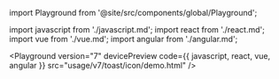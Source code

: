 import Playground from '@site/src/components/global/Playground';

import javascript from './javascript.md';
import react from './react.md';
import vue from './vue.md';
import angular from './angular.md';

<Playground
  version="7"
  devicePreview
  code={{
    javascript,
    react,
    vue,
    angular
  }}
  src="usage/v7/toast/icon/demo.html"
/>
